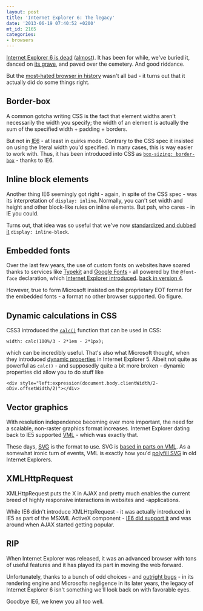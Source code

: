 ```yaml
---
layout: post
title: 'Internet Explorer 6: The legacy'
date: '2013-06-19 07:40:52 +0200'
mt_id: 2165
categories:
- browsers
---
```

[Internet Explorer 6 is dead](http://www.netmagazine.com/news/ie6-declared-dead-usa-121668) ([almost](http://www.ie6countdown.com/)). It has been for while, we've buried it, danced on [its grave](http://www.ie6death.com/), and paved over the cemetery. And good riddance.

But the [most-hated browser in history](http://www.ironpaper.com/current/2012/01/web-designers-most-hated-browser-is-almost-a-thing-of-the-past/#.UcFb-PbXgt0) wasn't all bad - it turns out that it actually did do some things right.

<!--more-->

## Border-box

A common gotcha writing CSS is the fact that element widths aren't necessarily the width you specify; the width of an element is actually the sum of the specified width + padding + borders.

But not in <abbr title="Internet Explorer 6">IE6</abbr> - at least in quirks mode. Contrary to the CSS spec it insisted on using the literal width you'd specified. In many cases, this is way easier to work with. Thus, it has been introduced into CSS as [`box-sizing: border-box`](https://developer.mozilla.org/en-US/docs/Web/CSS/box-sizing) - thanks to IE6.


## Inline block elements

Another thing IE6 seemingly got right - again, in spite of the CSS spec - was its interpretation of `display: inline`. Normally, you can't set width and height and other block-like rules on inline elements. But psh, who cares - in IE you could.

Turns out, that idea was so useful that we've now [standardized and dubbed it](http://www.w3.org/wiki/CSS/Properties/display) `display: inline-block`.


## Embedded fonts

Over the last few years, the use of custom fonts on websites have soared thanks to services like [Typekit](https://typekit.com/) and [Google Fonts](http://www.google.com/fonts/) - all powered by the `@font-face` declaration, which [Internet Explorer introduced](http://www.standardista.com/css3/font-face-browser-support/). [back in version 4](http://www.zeldman.com/2009/05/23/web-fonts-now-how-were-doing-with-that/).

However, true to form Microsoft insisted on the proprietary EOT format for the embedded fonts - a format no other browser supported. Go figure.


## Dynamic calculations in CSS

CSS3 introduced the [`calc()`](http://www.w3.org/TR/css3-values/#calc) function that can be used in CSS:

    width: calc(100%/3 - 2*1em - 2*1px);

which can be incredibly useful. That's also what Microsoft thought, when they introduced [dynamic properties](http://msdn.microsoft.com/en-us/library/ms537634%28v%3Dvs.85%29.aspx) in Internet Explorer 5. Albeit not quite as powerful as `calc()` - and supposedly quite a bit more broken - dynamic properties did allow you to do stuff like

    <div style="left:expression(document.body.clientWidth/2-oDiv.offsetWidth/2)"></div>


## Vector graphics

With resolution independence becoming ever more important, the need for a scalable, non-raster graphics format increases. Internet Explorer dating back to IE5 supported [VML](http://en.wikipedia.org/wiki/Vector_Markup_Language) - which was exactly that.

These days, [SVG](http://www.w3.org/TR/SVG11/) is the format to use. SVG is [based in parts on VML](http://en.wikipedia.org/wiki/Scalable_Vector_Graphics#Overview). As a somewhat ironic turn of events, VML is exactly how you'd [polyfill SVG](http://code.google.com/p/svgweb/) in old Internet Explorers.


## XMLHttpRequest

XMLHttpRequest puts the X in AJAX and pretty much enables the current breed of highly responsive interactions in websites and -applications. 

While IE6 didn't introduce XMLHttpRequest - it was actually introduced in IE5 as part of the MSXML ActiveX component - [IE6 did support it](http://en.wikipedia.org/wiki/XMLHttpRequest#Support_in_Internet_Explorer_versions_5.2C_5.5.2C_and_6) and was around when AJAX started getting popular.


## RIP

When Internet Explorer was released, it was an advanced browser with tons of useful features and it has played its part in moving the web forward.

Unfortunately, thanks to a bunch of odd choices - and [outright bugs](http://css-tricks.com/ie-css-bugs-thatll-get-you-every-time/) - in its rendering engine and Microsofts negligence in its later years, the legacy of Internet Explorer 6 isn't something we'll look back on with favorable eyes.

Goodbye IE6, we knew you all too well.
